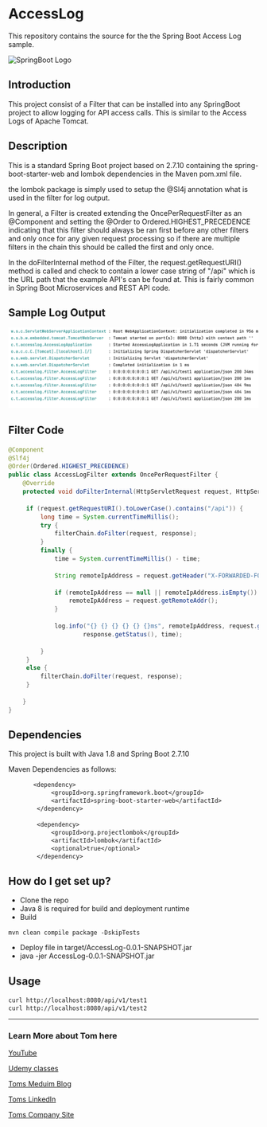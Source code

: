 # AccessLog

This repository contains the source for the the Spring Boot Access Log sample.

![SpringBoot Logo](https://blogs.ashrithgn.com/content/images/2019/11/th.jpg)

## Introduction

This project consist of a Filter that can be installed into any SpringBoot project to allow logging for API access calls. This is similar to the Access Logs of Apache Tomcat.

## Description

This is a standard Spring Boot project based on 2.7.10 containing the spring-boot-starter-web and lombok dependencies in the Maven pom.xml file.

the lombok package is simply used to setup the @Sl4j annotation what is used in the filter for log output.

In general, a Filter is created extending the OncePerRequestFilter as an @Component and setting the @Order to Ordered.HIGHEST_PRECEDENCE indicating that this filter should always be ran first before any other filters and only once for any given request processing so if there are multiple filters in the chain this should be called the first and only once.

In the doFilterInternal method of the Filter, the request.getRequestURI() method is called and check to contain a lower case string of "/api" which is the URL path that the example API's can be found at. This is fairly common in Spring Boot Microservices and REST API code.

## Sample Log Output

![Log Output](https://raw.githubusercontent.com/ThomasJay/AccessLog/main/images/log_sample.png)

## Filter Code

```java
@Component
@Slf4j
@Order(Ordered.HIGHEST_PRECEDENCE)
public class AccessLogFilter extends OncePerRequestFilter {
    @Override
    protected void doFilterInternal(HttpServletRequest request, HttpServletResponse response, FilterChain filterChain) throws ServletException, IOException {

     if (request.getRequestURI().toLowerCase().contains("/api")) {
         long time = System.currentTimeMillis();
         try {
             filterChain.doFilter(request, response);
         }
         finally {
             time = System.currentTimeMillis() - time;

             String remoteIpAddress = request.getHeader("X-FORWARDED-FOR");

             if (remoteIpAddress == null || remoteIpAddress.isEmpty()) {
                 remoteIpAddress = request.getRemoteAddr();
             }

             log.info("{} {} {} {} {} {}ms", remoteIpAddress, request.getMethod(), request.getRequestURI(), response.getContentType(),
                     response.getStatus(), time);

         }
     }
     else {
         filterChain.doFilter(request, response);
     }

    }
}

```

## Dependencies

This project is built with Java 1.8 and Spring Boot 2.7.10

Maven Dependencies as follows:

```
       <dependency>
            <groupId>org.springframework.boot</groupId>
            <artifactId>spring-boot-starter-web</artifactId>
        </dependency>

        <dependency>
            <groupId>org.projectlombok</groupId>
            <artifactId>lombok</artifactId>
            <optional>true</optional>
        </dependency>

```

## How do I get set up?

- Clone the repo
- Java 8 is required for build and deployment runtime
- Build

```
mvn clean compile package -DskipTests
```

- Deploy file in target/AccessLog-0.0.1-SNAPSHOT.jar
- java -jer AccessLog-0.0.1-SNAPSHOT.jar

## Usage

```
curl http://localhost:8080/api/v1/test1
curl http://localhost:8080/api/v1/test2

```

---

### Learn More about Tom here

[YouTube](https://www.youtube.com/@fastandsimpledevelopment "Fast and Simple development")

[Udemy classes](https://github.com/ThomasJay "Udemy")

[Toms Meduim Blog](https://medium.com/@thomasjay200 "Medium - Tom Jay")

[Toms LinkedIn](https://www.linkedin.com/in/thomas-d-jay "LinkedIn - Thomas Jay")

[Toms Company Site](https://www.thomasjayconsulting.com "Thomas Jay Consulting")

